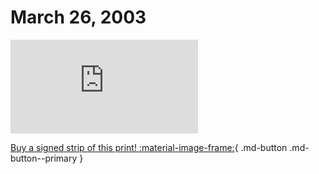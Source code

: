 # March 26, 2003

![](https://www.achewood.com/comic.php?date=03262003)

[Buy a signed strip of this print! :material-image-frame:](https://achewood-holiday-pop-up.myshopify.com/products/strip#03262003){ .md-button .md-button--primary }
